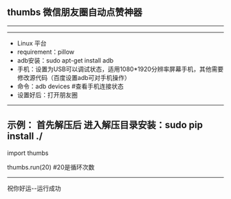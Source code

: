 ## thumbs 微信朋友圈自动点赞神器
-----------
-----------
- Linux 平台
 - requirement：pillow
 - adb安装：sudo apt-get install adb
 - 手机：设置为USB可以调试状态，适用1080*1920分辨率屏幕手机，其他需要修改源代码（百度设置adb可对手机操作）
 - 命令：adb devices #查看手机连接状态
 - 设置好后：打开朋友圈

----------
示例：
首先解压后  进入解压目录安装：sudo pip install ./ 
---
import thumbs

thumbs.run(20) #20是循环次数

---
祝你好运--运行成功
